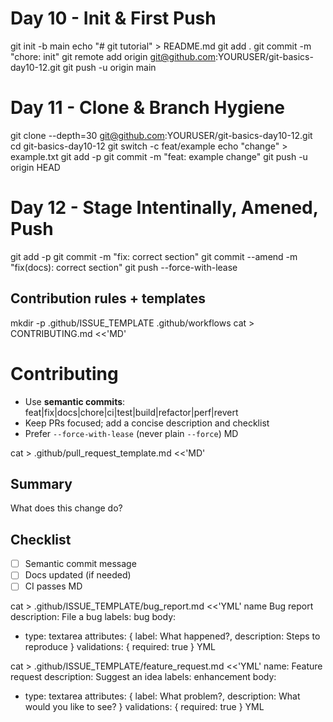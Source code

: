 # Day 10 - Init & First Push

git init -b main
echo "# git tutorial" > README.md
git add .
git commit -m "chore: init"
git remote add origin git@github.com:YOURUSER/git-basics-day10-12.git
git push -u origin main

# Day 11 - Clone & Branch Hygiene

git clone --depth=30 git@github.com:YOURUSER/git-basics-day10-12.git
cd git-basics-day10-12
git switch -c feat/example
echo "change" > example.txt
git add -p 
git commit -m "feat: example change"
git push -u origin HEAD

# Day 12 - Stage Intentinally, Amened, Push

git add -p 
git commit -m "fix: correct section"
git commit --amend -m "fix(docs): correct section"
git push --force-with-lease


## Contribution rules + templates

mkdir -p .github/ISSUE_TEMPLATE .github/workflows
cat > CONTRIBUTING.md <<'MD'
# Contributing 
- Use **semantic commits**: feat|fix|docs|chore|ci|test|build|refactor|perf|revert
- Keep PRs focused; add a concise description and checklist
- Prefer `--force-with-lease` (never plain `--force`)
MD 

cat > .github/pull_request_template.md <<'MD'
## Summary
What does this change do?

## Checklist 
- [ ] Semantic commit message
- [ ] Docs updated (if needed)
- [ ] CI passes
MD 

cat > .github/ISSUE_TEMPLATE/bug_report.md <<'YML'
name Bug report 
description: File a bug 
labels: bug
body:
  - type: textarea
    attributes: { label: What happened?, description: Steps to reproduce }
    validations: { required: true }
YML

cat > .github/ISSUE_TEMPLATE/feature_request.md <<'YML'
name: Feature request
description: Suggest an idea
labels: enhancement
body:
  - type: textarea
    attributes: { label: What problem?, description: What would you like to see? }
    validations: { required: true }
YML



